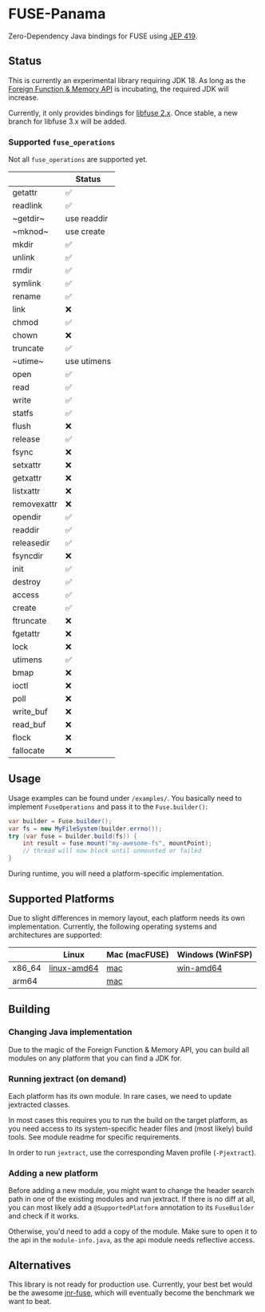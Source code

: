 # FUSE-Panama

Zero-Dependency Java bindings for FUSE using [JEP 419](https://openjdk.java.net/jeps/419).

## Status

This is currently an experimental library requiring JDK 18. As long as the [Foreign Function & Memory API](https://openjdk.java.net/jeps/419) is incubating, the required JDK will increase.

Currently, it only provides bindings for [libfuse 2.x](https://github.com/libfuse/libfuse/). Once stable, a new branch for libfuse 3.x will be added.

### Supported `fuse_operations`

Not all `fuse_operations` are supported yet. 

|        | Status |
|--------|-------|
| getattr | :white_check_mark: |
| readlink | :white_check_mark: |
| ~getdir~ | use readdir |
| ~mknod~ | use create |
| mkdir | :white_check_mark: |
| unlink | :white_check_mark: |
| rmdir | :white_check_mark: |
| symlink | :white_check_mark: |
| rename | :white_check_mark: |
| link | :x: |
| chmod | :white_check_mark: |
| chown | :x: |
| truncate | :white_check_mark: |
| ~utime~ | use utimens |
| open | :white_check_mark: |
| read | :white_check_mark: |
| write | :white_check_mark: |
| statfs | :white_check_mark: |
| flush | :x: |
| release | :white_check_mark: |
| fsync | :x: |
| setxattr | :x: |
| getxattr | :x: |
| listxattr | :x: |
| removexattr | :x: |
| opendir | :white_check_mark: |
| readdir | :white_check_mark: |
| releasedir | :white_check_mark: |
| fsyncdir | :x: |
| init | :white_check_mark: |
| destroy | :white_check_mark: |
| access | :white_check_mark: |
| create | :white_check_mark: |
| ftruncate | :x: |
| fgetattr | :x: |
| lock | :x: |
| utimens | :white_check_mark: |
| bmap | :x: |
| ioctl | :x: |
| poll | :x: |
| write_buf | :x: |
| read_buf | :x: |
| flock | :x: |
| fallocate | :x: |

## Usage

Usage examples can be found under `/examples/`. You basically need to implement `FuseOperations` and pass it to the `Fuse.builder()`:

```java
var builder = Fuse.builder();
var fs = new MyFileSystem(builder.errno());
try (var fuse = builder.build(fs)) {
	int result = fuse.mount("my-awesome-fs", mountPoint);
	// thread will now block until unmounted or failed
}
```

During runtime, you will need a platform-specific implementation.

## Supported Platforms

Due to slight differences in memory layout, each platform needs its own implementation. Currently, the following operating systems and architectures are supported:

|        | Linux | Mac (macFUSE) | Windows (WinFSP) |
|--------|-------|-----|---------|
| x86_64 | [linux-amd64](linux-amd64) | [mac](mac) | [win-amd64](win-amd64) |
| arm64  |       | [mac](mac) |         |

## Building

### Changing Java implementation

Due to the magic of the Foreign Function & Memory API, you can build all modules on any platform that you can find a JDK for.

### Running jextract (on demand)

Each platform has its own module. In rare cases, we need to update jextracted classes.

In most cases this requires you to run the build on the target platform, as you need access to its system-specific header files and (most likely) build tools. See module readme for specific requirements.

In order to run `jextract`, use the corresponding Maven profile (`-Pjextract`).

### Adding a new platform

Before adding a new module, you might want to change the header search path in one of the existing modules and run jextract. If there is no diff at all, you can most likely add a `@SupportedPlatform` annotation to its `FuseBuilder` and check if it works.

Otherwise, you'd need to add a copy of the module. Make sure to open it to the api in the `module-info.java`, as the api module needs reflective access.

## Alternatives

This library is not ready for production use. Currently, your best bet would be the awesome [jnr-fuse](https://github.com/SerCeMan/jnr-fuse), which will eventually become the benchmark we want to beat.